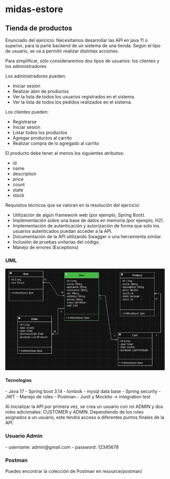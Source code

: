 # midas-estore
<h2>Tienda de productos</h2>
<p>
Enunciado del ejercicio:
Necesitamos desarrollar las API en java 11 o superior, para la parte backend de un sistema de una tienda. Según el tipo de usuario, se va a permitir realizar distintas acciones.

Para simplificar, sólo consideraremos dos tipos de usuarios: los clientes y los administradores


Los administradores pueden:
- Iniciar sesión
- Realizar abm de productos
- Ver la lista de todos los usuarios registrados en el sistema.
- Ver la lista de todos los pedidos realizados en el sistema.


Los clientes pueden:
- Registrarse
- Iniciar sesión
- Listar todos los productos
- Agregar productos al carrito
- Realizar compra de lo agregado al carrito

El producto debe tener al menos los siguientes atributos:
- id
- name
- description
- price
- count
- state
- stock


Requisitos técnicos que se valoran en la resolución del ejercicio:
- Utilización de algún framework web (por ejemplo, Spring Boot).
- Implementación sobre una base de datos en memoria (por ejemplo, H2).
- Implementación de autenticación y autorización de forma que solo los usuarios autenticados puedan acceder a la API.
- Documentación de la API utilizando Swagger o una herramienta similar.
- Inclusión de pruebas unitarias del código.
- Manejo de errores (Exceptions)
</p>



<h3>UML</h3>
<img src="src\main\resources\static\uml.png" alt="UML">



<h4>Tecnologias</h4>
- Java 17
- Spring boot 3.14
- lombok
- mysql data base
- Spring security
- JWT
- Manejo de roles
- Postman
- Junit y Mockito -> integration test



<p>
Al inicializar la API por primera vez, se crea un usuario con rol ADMIN y dos roles adicionales: CUSTOMER y ADMIN. Dependiendo de los roles asignados a un usuario, este tendrá acceso a diferentes puntos finales de la API.
</p>


<h3>Usuario Admin</h3>
- username: admin@gmail.com
- password: 12345678

<h3>Postman</h3>
Puedes encontrar la colección de Postman en resource/postman/

